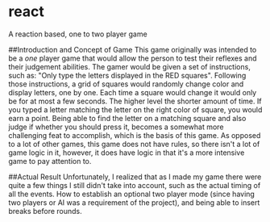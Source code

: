 # react
A reaction based, one to two player game


##Introduction and Concept of Game
This game originally was intended to be a *one* player game that would allow the person to test their reflexes and their judgement abilities. The gamer would be given a set of instructions, such as: "Only type the letters displayed in the RED squares". Following those instructions, a grid of squares would randomly change color and display letters, one by one. Each time a square would change it would only be for at most a few seconds. The higher level the shorter amount of time. If you typed a letter matching the letter on the right color of square, you would earn a point. Being able to find the letter on a matching square and also judge if whether you should press it, becomes a somewhat more challenging feat to accomplish, which is the basis of this game. As opposed to a lot of other games, this game does not have rules, so there isn't a lot of game logic in it, however, it does have logic in that it's a more intensive game to pay attention to. 

##Actual Result
Unfortunately, I realized that as I made my game there were quite a few things I still didn't take into account, such as the actual timing of all the events. How to establish an optional two player mode (since having two players or AI was a requirement of the project), and being able to insert breaks before rounds. 
